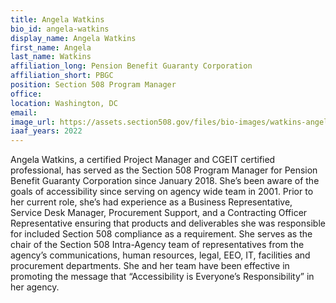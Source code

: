 ```yaml
---
title: Angela Watkins
bio_id: angela-watkins
display_name: Angela Watkins
first_name: Angela
last_name: Watkins
affiliation_long: Pension Benefit Guaranty Corporation
affiliation_short: PBGC
position: Section 508 Program Manager
office: 
location: Washington, DC
email: 
image_url: https://assets.section508.gov/files/bio-images/watkins-angela.png
iaaf_years: 2022
---
```

Angela Watkins, a certified Project Manager and CGEIT certified professional, has served as the Section 508 Program Manager for Pension Benefit Guaranty Corporation since January 2018. She’s been aware of the goals of accessibility since serving on agency wide team in 2001. Prior to her current role, she’s had experience as a Business Representative, Service Desk Manager, Procurement Support, and a Contracting Officer Representative ensuring that products and deliverables she was responsible for included Section 508 compliance as a requirement. She serves as the chair of the Section 508 Intra-Agency team of representatives from the agency’s communications, human resources, legal, EEO, IT, facilities and procurement departments. She and her team have been effective in promoting the message that “Accessibility is Everyone’s Responsibility” in her agency.